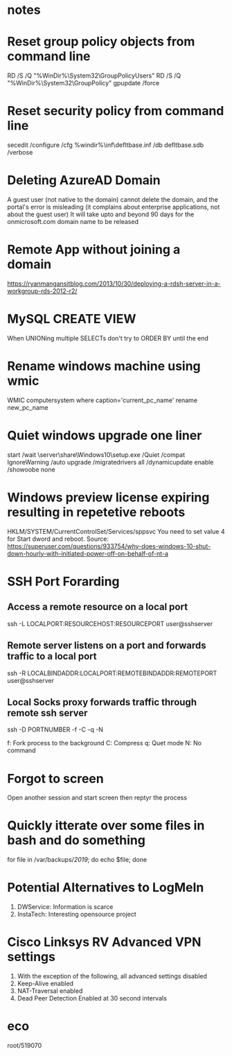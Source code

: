 # notes

# Reset group policy objects from command line
RD /S /Q "%WinDir%\System32\GroupPolicyUsers" 
RD /S /Q "%WinDir%\System32\GroupPolicy" 
gpupdate /force 

# Reset security policy from command line
secedit /configure /cfg %windir%\inf\defltbase.inf /db defltbase.sdb /verbose 

# Deleting AzureAD Domain
A guest user (not native to the domain) cannot delete the domain, and the portal's error is misleading (it complains about enterprise applications, not about the guest user) 
It will take upto and beyond 90 days for the onmicrosoft.com domain name to be released 

# Remote App without joining a domain
https://ryanmangansitblog.com/2013/10/30/deploying-a-rdsh-server-in-a-workgroup-rds-2012-r2/

# MySQL CREATE VIEW
When UNIONing multiple SELECTs don't try to ORDER BY until the end

# Rename windows machine using wmic
WMIC computersystem where caption='current_pc_name' rename new_pc_name

# Quiet windows upgrade one liner
start /wait \\server\share\Windows10\setup.exe /Quiet /compat IgnoreWarning /auto upgrade /migratedrivers all /dynamicupdate enable /showoobe none

# Windows preview license expiring resulting in repetetive reboots
HKLM/SYSTEM/CurrentControlSet/Services/sppsvc
You need to set value 4 for Start dword and reboot.
Source: https://superuser.com/questions/933754/why-does-windows-10-shut-down-hourly-with-initiated-power-off-on-behalf-of-nt-a


# SSH Port Forarding

## Access a remote resource on a local port

ssh -L LOCALPORT:RESOURCEHOST:RESOURCEPORT user@sshserver

## Remote server listens on a port and forwards traffic to a local port
ssh -R LOCALBINDADDR:LOCALPORT:REMOTEBINDADDR:REMOTEPORT user@sshserver

## Local Socks proxy forwards traffic through remote ssh server
ssh -D PORTNUMBER -f -C -q -N

f: Fork process to the background
C: Compress
q: Quet mode
N: No command

# Forgot to screen
Open another session and start screen then reptyr the process

# Quickly itterate over some files in bash and do something
for file in /var/backups/*2019*; do echo $file; done

# Potential Alternatives to LogMeIn
1) DWService: Information is scarce
2) InstaTech: Interesting opensource project

# Cisco Linksys RV Advanced VPN settings
1) With the exception of the following, all advanced settings disabled
2) Keep-Alive enabled
3) NAT-Traversal enabled
4) Dead Peer Detection Enabled at 30 second intervals

# eco
root/519070
